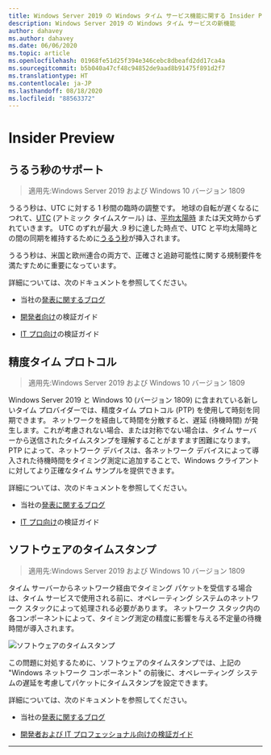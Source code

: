 ```yaml
---
title: Windows Server 2019 の Windows タイム サービス機能に関する Insider Preview
description: Windows Server 2019 の Windows タイム サービスの新機能
author: dahavey
ms.author: dahavey
ms.date: 06/06/2020
ms.topic: article
ms.openlocfilehash: 01968fe51d25f394e346cebc8dbeafd2dd17ca4a
ms.sourcegitcommit: b5b040a47cf48c94852de9aad8b91475f891d2f7
ms.translationtype: HT
ms.contentlocale: ja-JP
ms.lasthandoff: 08/18/2020
ms.locfileid: "88563372"
---
```

# <a name="insider-preview"></a>Insider Preview


## <a name="leap-second-support"></a>うるう秒のサポート

> 適用先:Windows Server 2019 および Windows 10 バージョン 1809

うるう秒は、UTC に対する 1 秒間の臨時の調整です。 地球の自転が遅くなるにつれて、[UTC](https://en.wikipedia.org/wiki/Coordinated_Universal_Time) (アトミック タイムスケール) は、[平均太陽時](https://en.wikipedia.org/wiki/Solar_time#Mean_solar_time) または天文時からずれていきます。 UTC のずれが最大 .9 秒に達した時点で、UTC と平均太陽時との間の同期を維持するために[うるう秒](https://en.wikipedia.org/wiki/Leap_second)が挿入されます。

うるう秒は、米国と欧州連合の両方で、正確さと追跡可能性に関する規制要件を満たすために重要になっています。

詳細については、次のドキュメントを参照してください。

- 当社の[発表に関するブログ](https://techcommunity.microsoft.com/t5/networking-blog/top-10-networking-features-in-windows-server-2019-10-accurate/ba-p/339739/)

- [開発者向け](https://aka.ms/Dev-LeapSecond)の検証ガイド

- [IT プロ向け](https://aka.ms/ITPro-LeapSecond)の検証ガイド


## <a name="precision-time-protocol"></a>精度タイム プロトコル

> 適用先:Windows Server 2019 および Windows 10 バージョン 1809

Windows Server 2019 と Windows 10 (バージョン 1809) に含まれている新しいタイム プロバイダーでは、精度タイム プロトコル (PTP) を使用して時刻を同期できます。 ネットワークを経由して時間を分散すると、遅延 (待機時間) が発生します。これが考慮されない場合、または対称でない場合は、タイム サーバーから送信されたタイムスタンプを理解することがますます困難になります。 PTP によって、ネットワーク デバイスは、各ネットワーク デバイスによって導入された待機時間をタイミング測定に追加することで、Windows クライアントに対してより正確なタイム サンプルを提供できます。

詳細については、次のドキュメントを参照してください。

- 当社の[発表に関するブログ](https://techcommunity.microsoft.com/t5/networking-blog/top-10-networking-features-in-windows-server-2019-10-accurate/ba-p/339739/)

- [IT プロ向け](https://aka.ms/PTPValidation)の検証ガイド


## <a name="software-timestamping"></a>ソフトウェアのタイムスタンプ

> 適用先:Windows Server 2019 および Windows 10 バージョン 1809

タイム サーバーからネットワーク経由でタイミング パケットを受信する場合は、タイム サービスで使用される前に、オペレーティング システムのネットワーク スタックによって処理される必要があります。 ネットワーク スタック内の各コンポーネントによって、タイミング測定の精度に影響を与える不定量の待機時間が導入されます。

![ソフトウェアのタイムスタンプ](../media/Windows-Time-Service/software-timestamping.png)

この問題に対処するために、ソフトウェアのタイムスタンプでは、上記の "Windows ネットワーク コンポーネント" の前後に、オペレーティング システムの遅延を考慮してパケットにタイムスタンプを設定できます。

詳細については、次のドキュメントを参照してください。

- 当社の[発表に関するブログ](https://techcommunity.microsoft.com/t5/networking-blog/top-10-networking-features-in-windows-server-2019-10-accurate/ba-p/339739/)

- [開発者および IT プロフェッショナル向けの検証ガイド](https://github.com/microsoft/W32Time/tree/master/Leap%20Seconds)


---
